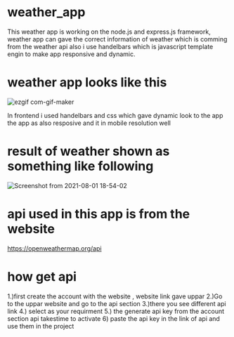# weather_app

This weather app is working on the node.js and express.js framework, weather app can gave the correct information of weather which is comming from the weather api 
also i use handelbars which is javascript template engin to make app responsive and dynamic.

# weather app looks like this




![ezgif com-gif-maker](https://user-images.githubusercontent.com/51202726/127771655-abb40889-36d1-426c-bbc6-28b3855fcebc.gif)


In frontend i used handelbars and css which gave dynamic look to the app the app as also resposive and it in mobile resolution well




# result of weather shown as something like following



![Screenshot from 2021-08-01 18-54-02](https://user-images.githubusercontent.com/51202726/127772541-c82086a9-50d9-45a8-8412-72e33015a44f.png)





# api used in this app is from the website

https://openweathermap.org/api

# how get api

1.)first create the account with the website , website link gave uppar
2.)Go to the uppar website and go to the api section
3.)there you see different api link
4.) select as your requirment 
5.) the generate api key from the account section api takestime to activate
6) paste the api key in the link of api and use them in the project


